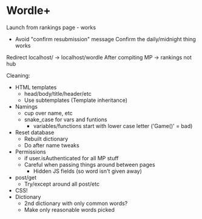 # Wordle+

Launch from rankings page - works
- Avoid "confirm resubmission" message
Confirm the daily/midnight thing works

Redirect localhost/ -> localhost/wordle
After compiting MP -> rankings not hub

Cleaning:
- HTML templates
    - head/body/title/header/etc
    - Use subtemplates (Template inheritance)
- Namings
    - cup over name, etc
    - snake_case for vars and funtions
        - variables/functions start with lower case letter ('Game()' = bad)
- Reset database
    - Rebuilt dictionary
    - Do after name tweaks
- Permissions
    - if user.isAuthenticated for all MP stuff
    - Careful when passing things around between pages
        - Hidden JS fields (so word isn't given away)
- post/get
    - Try/except around all post/etc
- CSS!
- Dictionary
    - 2nd dictionary with only common words?
    - Make only reasonable words picked